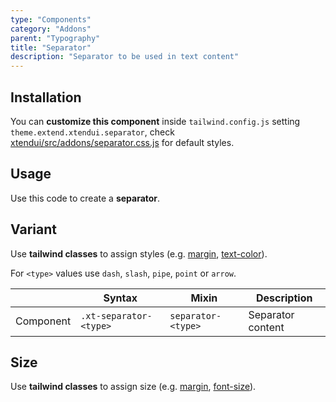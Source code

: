 ```yaml
---
type: "Components"
category: "Addons"
parent: "Typography"
title: "Separator"
description: "Separator to be used in text content"
---
```


## Installation

You can **customize this component** inside `tailwind.config.js` setting `theme.extend.xtendui.separator`, check [xtendui/src/addons/separator.css.js](https://github.com/minimit/xtendui/blob/beta/src/addons/separator.css.js) for default styles.

## Usage

Use this code to create a **separator**.

<demo>
  <demovanilla src="vanilla/components/addons/typography/separator">
  </demovanilla>
</demo>

## Variant

Use **tailwind classes** to assign styles (e.g. [margin](https://tailwindcss.com/docs/margin), [text-color](https://tailwindcss.com/docs/text-color)).

For `<type>` values use `dash`, `slash`, `pipe`, `point` or `arrow`.

<div class="xt-overflow-sub overflow-y-hidden overflow-x-scroll my-4 xt-my-auto w-full">

|                      | Syntax                          | Mixin            | Description                   |
| ----------------------- | ----------------------------------------- | -----------------------------| ----------------------------- |
| Component                  | `.xt-separator-<type>`                     | `separator-<type>`                | Separator content            |

</div>

<demo>
  <demovanilla src="vanilla/components/addons/typography/separator-variant">
  </demovanilla>
</demo>

## Size

Use **tailwind classes** to assign size (e.g. [margin](https://tailwindcss.com/docs/margin), [font-size](https://tailwindcss.com/docs/font-size)).

<demo>
  <demovanilla src="vanilla/components/addons/typography/separator-size">
  </demovanilla>
</demo>
